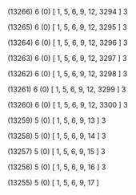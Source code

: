 (13266) 6 (0) [ 1, 5, 6, 9, 12, 3294 ] 3 


(13265) 6 (0) [ 1, 5, 6, 9, 12, 3295 ] 3 


(13264) 6 (0) [ 1, 5, 6, 9, 12, 3296 ] 3 


(13263) 6 (0) [ 1, 5, 6, 9, 12, 3297 ] 3 


(13262) 6 (0) [ 1, 5, 6, 9, 12, 3298 ] 3 


(13261) 6 (0) [ 1, 5, 6, 9, 12, 3299 ] 3 


(13260) 6 (0) [ 1, 5, 6, 9, 12, 3300 ] 3 


(13259) 5 (0) [ 1, 5, 6, 9, 13 ] 3 


(13258) 5 (0) [ 1, 5, 6, 9, 14 ] 3 


(13257) 5 (0) [ 1, 5, 6, 9, 15 ] 3 


(13256) 5 (0) [ 1, 5, 6, 9, 16 ] 3 


(13255) 5 (0) [ 1, 5, 6, 9, 17 ]  

